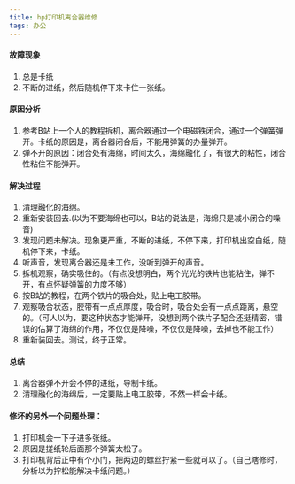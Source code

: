 ```yaml
---
title: hp打印机离合器维修
tags: 办公
---
```


#### 故障现象
1. 总是卡纸
2. 不断的进纸，然后随机停下来卡住一张纸。

#### 原因分析
1. 参考B站上一个人的教程拆机，离合器通过一个电磁铁闭合，通过一个弹簧弹开。卡纸的原因是，离合器闭合后，不能用弹簧的办量弹开。
2. 弹不开的原因：闭合处有海绵，时间太久，海绵融化了，有很大的粘性，闭合性粘住不能弹开。

#### 解决过程
1. 清理融化的海绵。
2. 重新安装回去.(以为不要海绵也可以，B站的说法是，海绵只是减小闭合的噪音)
3. 发现问题未解决。现象更严重，不断的进纸，不停下来，打印机出空白纸，随机停下来，卡纸。
4. 听声音，发现离合器还是未工作，没听到弹开的声音。
5. 拆机观察，确实吸住的。（有点没想明白，两个光光的铁片也能粘住，弹不开，有点怀疑弹簧的力度不够）
6. 按B站的教程，在两个铁片的吸合处，贴上电工胶带。
7. 观察吸合状态，胶带有一点点厚度，吸合时，吸合处会有一点点距离，悬空的。（可人以为，要这种状态才能弹开，没想到两个铁片子配合还挺精密，错误的估算了海绵的作用，不仅仅是降噪，不仅仅是降噪，去掉也不能工作）
8. 重新装回去。测试，终于正常。

#### 总结
1. 离合器弹不开会不停的进纸，导制卡纸。
2. 清理融化的海绵后，一定要贴上电工胶带，不然一样会卡纸。


#### 修坏的另外一个问题处理：
1. 打印机会一下子进多张纸。
2. 原因是搓纸轮后面那个弹簧太松了。
3. 打印机背后正中有个小门，把两边的螺丝拧紧一些就可以了。（自己瞎修时，分析以为拧松能解决卡纸问题。）